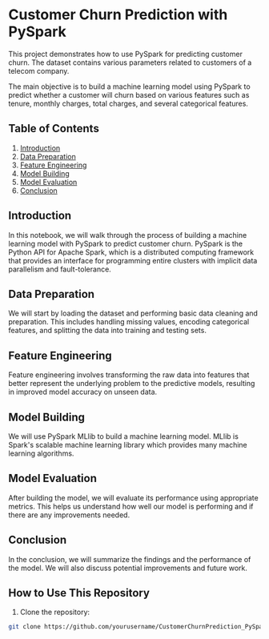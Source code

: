 # Customer Churn Prediction with PySpark

This project demonstrates how to use PySpark for predicting customer churn. The dataset contains various parameters related to customers of a telecom company.

The main objective is to build a machine learning model using PySpark to predict whether a customer will churn based on various features such as tenure, monthly charges, total charges, and several categorical features.

## Table of Contents
1. [Introduction](#introduction)
2. [Data Preparation](#data-preparation)
3. [Feature Engineering](#feature-engineering)
4. [Model Building](#model-building)
5. [Model Evaluation](#model-evaluation)
6. [Conclusion](#conclusion)

## Introduction
In this notebook, we will walk through the process of building a machine learning model with PySpark to predict customer churn. PySpark is the Python API for Apache Spark, which is a distributed computing framework that provides an interface for programming entire clusters with implicit data parallelism and fault-tolerance.

## Data Preparation
We will start by loading the dataset and performing basic data cleaning and preparation. This includes handling missing values, encoding categorical features, and splitting the data into training and testing sets.

## Feature Engineering
Feature engineering involves transforming the raw data into features that better represent the underlying problem to the predictive models, resulting in improved model accuracy on unseen data.

## Model Building
We will use PySpark MLlib to build a machine learning model. MLlib is Spark's scalable machine learning library which provides many machine learning algorithms.

## Model Evaluation
After building the model, we will evaluate its performance using appropriate metrics. This helps us understand how well our model is performing and if there are any improvements needed.

## Conclusion
In the conclusion, we will summarize the findings and the performance of the model. We will also discuss potential improvements and future work.

## How to Use This Repository
1. Clone the repository:
```bash
git clone https://github.com/yourusername/CustomerChurnPrediction_PySpark.git
